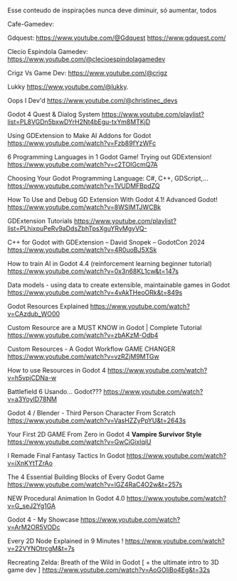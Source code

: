 Esse conteudo de inspirações nunca deve diminuir, só aumentar, todos

Cafe-Gamedev:


Gdquest:
https://www.youtube.com/@Gdquest
https://www.gdquest.com/

Clecio Espindola Gamedev:
https://www.youtube.com/@clecioespindolagamedev

Crigz Vs Game Dev:
https://www.youtube.com/@crigz

Lukky
https://www.youtube.com/@lukky.

Oops I Dev'd
https://www.youtube.com/@christinec_devs


Godot 4 Quest & Dialog System
https://www.youtube.com/playlist?list=PL8VGDn5bxwDYrH2Nt4bEgu-txYm8MTKjD

Using GDExtension to Make AI Addons for Godot
https://www.youtube.com/watch?v=Fzb89fYzWFc

6 Programming Languages in 1 Godot Game! Trying out GDExtension!
https://www.youtube.com/watch?v=c2TOIGcmQ7A

Choosing Your Godot Programming Language: C#, C++, GDScript,...
https://www.youtube.com/watch?v=1VUDMFBpdZQ


How To Use and Debug GD Extension With Godot 4.1! Advanced Godot!
https://www.youtube.com/watch?v=8WSIMTJWCBk


GDExtension Tutorials
https://www.youtube.com/playlist?list=PLhixpuPeRv9aDdsZbhTpsXguYRvMgyVQ-

C++ for Godot with GDExtension – David Snopek – GodotCon 2024
https://www.youtube.com/watch?v=4R0uoBJ5XSk

How to train AI in Godot 4.4 (reinforcement learning beginner tutorial)
https://www.youtube.com/watch?v=0x3n68KL1cw&t=147s


Data models - using data to create extensible, maintainable games in Godot
https://www.youtube.com/watch?v=4vAkTHeoORk&t=849s


Godot Resources Explained
https://www.youtube.com/watch?v=CAzdub_WO00

Custom Resource are a MUST KNOW in Godot | Complete Tutorial
https://www.youtube.com/watch?v=zbAKzM-Odb4

Custom Resources - A Godot Workflow GAME CHANGER
https://www.youtube.com/watch?v=vzRZjM9MTGw

How to use Resources in Godot 4
https://www.youtube.com/watch?v=h5vpjCDNa-w


Battlefield 6 Usando... Godot???
https://www.youtube.com/watch?v=a3YoyID78NM

Godot 4 / Blender - Third Person Character From Scratch
https://www.youtube.com/watch?v=VasHZZyPpYU&t=2643s

Your First 2D GAME From Zero in Godot 4 **Vampire Survivor Style**
https://www.youtube.com/watch?v=GwCiGixlqiU


I Remade Final Fantasy Tactics In Godot
https://www.youtube.com/watch?v=iXnKYtTZrAo


The 4 Essential Building Blocks of Every Godot Game
https://www.youtube.com/watch?v=lGZ4RaC4O2w&t=257s

NEW Procedural Animation In Godot 4.0
https://www.youtube.com/watch?v=G_seJ2Yg1GA

Godot 4 - My Showcase
https://www.youtube.com/watch?v=ArM2OR5VODc

Every 2D Node Explained in 9 Minutes !
https://www.youtube.com/watch?v=22VYNOtrcgM&t=7s

Recreating Zelda: Breath of the Wild in Godot [ + the ultimate intro to 3D game dev ]
https://www.youtube.com/watch?v=AoGOIiBo4Eg&t=32s